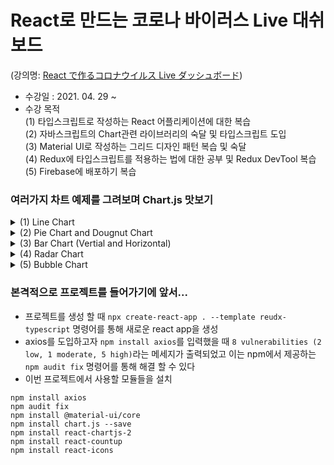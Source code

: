 # React로 만드는 코로나 바이러스 Live 대쉬보드

(강의명: [React で作るコロナウイルス Live ダッシュボード](https://www.udemy.com/course/covid-19-react-live/))

- 수강일 : 2021. 04. 29 ~
- 수강 목적<br/>
  (1) 타입스크립트로 작성하는 React 어플리케이션에 대한 복습 <br/>
  (2) 자바스크립트의 Chart관련 라이브러리의 숙달 및 타입스크립트 도입<br/>
  (3) Material UI로 작성하는 그리드 디자인 패턴 복습 및 숙달<br/>
  (4) Redux에 타입스크립트를 적용하는 법에 대한 공부 및 Redux DevTool 복습<br/>
  (5) Firebase에 배포하기 복습<br/>

### 여러가지 차트 예제를 그려보며 Chart.js 맛보기

<details>
<summary>(1) Line Chart</summary>
<div markdown="1-1">

<br/>
<image src="https://user-images.githubusercontent.com/67398691/116504620-abeeb800-a8f3-11eb-9e6a-18945b961cf7.png" alt="line chart" width="600px" />

```typescript
import React from "react";
import { Line } from "react-chartjs-2";
import { ChartData } from "chart.js";

const data: ChartData = {
  labels: ["Mon", "Tue", "Wed", "Thu", "Fri", "Sat", "Sun"],
  datasets: [
    {
      label: "Demo Line Plot",
      data: [5, 6, 9, 15, 30, 40, 80],
      fill: true,
      backgroundColor: "#008080",
      borderColor: "#7fffd4",
      pointBorderWidth: 10,
    },
  ],
};

const LinePlot = () => {
  return (
    <div>
      <Line data={data} type="line" />
    </div>
  );
}; // react-chartjs-2의 컴포넌트는 data값과 type값이 반드시 필요함

export default LinePlot;
```

</div>
</details>

<details>
<summary>(2) Pie Chart and Dougnut Chart</summary>
<div markdown="1-2">
  
<br/>
<image src="https://user-images.githubusercontent.com/67398691/116504749-038d2380-a8f4-11eb-9de2-4c7c36da6e2c.PNG" alt="pie chart" width="600px" />
<image src="https://user-images.githubusercontent.com/67398691/116504766-10117c00-a8f4-11eb-82d0-d4d5839156d4.png" alt="pie chart" width="600px" />

```typescript
import React from "react";
import { Pie, Doughnut } from "react-chartjs-2";
import { ChartData } from "chart.js";

const data: ChartData = {
  labels: ["Windows", "Mac", "Linux"],
  datasets: [
    {
      label: "OS Percentage",
      data: [90, 7, 3],
      backgroundColor: ["#4169e1", "#ff1493", "#FFCE56"],
      hoverBackgroundColor: ["#36A2EB", "FF6384", "FFCE56"],
      borderColor: ["transparent", "transparent", "transparent"],
      pointBorderWidth: 10,
    },
  ],
};

const PiePlot: React.FC = () => {
  return (
    <div>
      <Pie data={data} type="pie" />
      <Doughnut data={data} type="doughnut" />
    </div>
  );
};

export default PiePlot;
```

</div>
</details>

<details>
<summary>(3) Bar Chart (Vertial and Horizontal)</summary>
<div markdown="1-3">

<br/>
<image src="https://user-images.githubusercontent.com/67398691/116504726-f839f800-a8f3-11eb-8c58-6739f2709515.png" alt=" chart" width="600px" />

```typescript
import React from "react";
import { Bar } from "react-chartjs-2";
import { ChartData } from "chart.js";

const data: ChartData = {
  labels: ["Mon", "Tue", "Wed", "Thu", "Fri", "Sat", "Sun"],
  datasets: [
    {
      label: "Demo Bar Plot",
      backgroundColor: "#20b2aa",
      borderColor: "transparent",
      hoverBackgroundColor: "#5f9ea0",
      data: [50, 30, 70, 15, 50, 0, 100],
    },
  ],
};
const options = {
  indexAxis: "y",
};

const BarPlot: React.FC = () => {
  return (
    <div>
      <Bar data={data} type="bar" />
      <Bar data={data} type="bar" options={options} />
    </div>
  );
};

export default BarPlot;
```

</div>
</details>

<details>
<summary>(4) Radar Chart</summary>
<div markdown="1-4">
 
<br/>
<image src="https://user-images.githubusercontent.com/67398691/116504707-ea847280-a8f3-11eb-96ad-bc6a3eb70708.png" alt="radar chart" width="600px" />

```typescript
import React from "react";
import { Radar } from "react-chartjs-2";
import { ChartData } from "chart.js";

const data: ChartData = {
  labels: [
    "React",
    "Vue",
    "Angular",
    "JavaScript",
    "TypeScript",
    "Redux",
    "REST API",
  ],
  datasets: [
    {
      label: "Person A",
      backgroundColor: "rgba(179, 181, 198, 0.2)",
      borderColor: "#008b8b",
      pointBackgroundColor: "#008b8b",
      pointBorderColor: "#fff",
      data: [100, 50, 30, 90, 50, 70, 40],
    },
    {
      label: "Person B",
      backgroundColor: "rgba(179, 181, 198, 0.2)",
      borderColor: "#ff1493",
      pointBackgroundColor: "#ff1493",
      pointBorderColor: "#fff",
      data: [10, 30, 100, 10, 100, 70, 60],
    },
  ],
};

const RadarPlot: React.FC = () => {
  return (
    <div>
      <Radar type="radar" data={data} />
    </div>
  );
};

export default RadarPlot;
```

</div>
</details>

<details>
<summary>(5) Bubble Chart</summary>
<div markdown="1-5">
<br/>
<image src="https://user-images.githubusercontent.com/67398691/116535415-b1adc300-a91e-11eb-901b-ac6c8ea20044.png" alt="bubble chart" width="600px" />

```typescript
import React from "react";
import { Bubble } from "react-chartjs-2";
import { ChartData } from "chart.js";

const data: ChartData = {
  datasets: [
    {
      label: "React",
      backgroundColor: "#4169e1",
      borderColor: "transparent",
      data: [{ x: 20, y: 866, r: 107.0 }],
    },
    {
      label: "Angular",
      backgroundColor: "#c71585",
      borderColor: "transparent",
      data: [{ x: 30, y: 389, r: 5.8 }],
    },
    {
      label: "Vue",
      backgroundColor: "#008080",
      borderColor: "transparent",
      data: [{ x: 10, y: 749, r: 23.6 }],
    },
  ],
};

const options = {
  title: {
    display: true,
    fontSize: 18,
    text: "NPM Downloads comparison (global)",
  },
  scales: {
    y: {
      scaleLabel: {
        display: true,
        labelString: "Number of job offer in LinkedInt (Japan)",
        fontSize: 18,
      },
      ticks: {
        min: 0,
        max: 2000,
        fontSize: 14,
      },
    },
    x: {
      scaleLabel: {
        display: true,
        labelString: "Learning Cost",
        fontSize: 18,
      },
      ticks: {
        min: 5,
        max: 35,
        fontSize: 14,
      },
    },
  },
};

const BubblePlot: React.FC = () => {
  return (
    <div>
      <Bubble data={data} type="bubble" options={options} />
    </div>
  );
};

export default BubblePlot;
```

</div>
</details>

### 본격적으로 프로젝트를 들어가기에 앞서...

- 프로젝트를 생성 할 때 `npx create-react-app . --template reudx-typescript` 명령어를 통해 새로운 react app을 생성
- axios를 도입하고자 `npm install axios`를 입력했을 때 `8 vulnerabilities (2 low, 1 moderate, 5 high)`라는 메세지가 출력되었고 이는 npm에서 제공하는 `npm audit fix` 명령어를 통해 해결 할 수 있다
- 이번 프로젝트에서 사용할 모듈들을 설치

```
npm install axios
npm audit fix
npm install @material-ui/core
npm install chart.js --save
npm install react-chartjs-2
npm install react-countup
npm install react-icons
```

